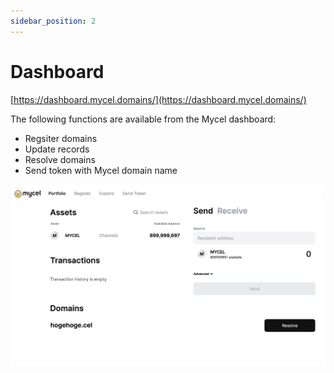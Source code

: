 ```yaml
---
sidebar_position: 2
---
```


# Dashboard

[https://dashboard.mycel.domains/](https://dashboard.mycel.domains/)

The following functions are available from the Mycel dashboard:

- Regsiter domains
- Update records
- Resolve domains
- Send token with Mycel domain name

![dahboard](../assets/dashboard.png)

